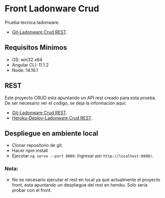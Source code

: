 # Front Ladonware Crud

Prueba tecnica ladonware.

* [Git-Ladonware Crud REST](https://github.com/ckomalram/ladon-front).

## Requisitos Minimos

* OS: win32 x64  
* Angular CLI: 11.1.2
* Node: 14.16.1 

## REST

Este proyecto CRUD esta apuntando un API rest creado para esta prueba.
De ser necesario ver el codigo, se deja la información aqui:
* [Git-Ladonware Crud REST](https://github.com/ckomalram/ladon-rest).
* [Heroku-Deploy-Ladonware Crud REST](https://ladonware-crud.herokuapp.com/api/v1/products).

## Despliegue en ambiente local

* Clonar repositorio de git.
* Hacer npm install
* Ejecutar `ng serve --port 8080`. Ingresar por `http://localhost:8080/`. 

### Nota:
* No es necesario ejecutar el rest en local ya que actualmente el proyecto front, esta apuntando un despliegue del rest en heroku. Solo sería probar con el front.
